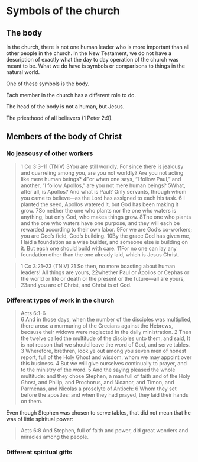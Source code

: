 # Symbols of the church

## The body

In the church, there is not one human leader who is more important than all other people in the church. In the New Testament, we do not have a description of exactly what the day to day operation of the church was meant to be. What we do have is symbols or comparisons to things in the natural world.

One of these symbols is the body.

Each member in the church has a different role to do.

The head of the body is not a human, but Jesus.

The priesthood of all believers (1 Peter 2:9).

## Members of the body of Christ

### No jeasousy of other workers

> 1 Co 3:3–11 (TNIV)
> 3You are still worldly. For since there is jealousy and quarreling among you, are you not worldly? Are you not acting like mere human beings? 4For when one says, “I follow Paul,” and another, “I follow Apollos,” are you not mere human beings?
> 5What, after all, is Apollos? And what is Paul? Only servants, through whom you came to believe—as the Lord has assigned to each his task. 6 I planted the seed, Apollos watered it, but God has been making it grow. 7So neither the one who plants nor the one who waters is anything, but only God, who makes things grow. 8The one who plants and the one who waters have one purpose, and they will each be rewarded according to their own labor. 9For we are God’s co-workers; you are God’s field, God’s building.
> 10By the grace God has given me, I laid a foundation as a wise builder, and someone else is building on it. But each one should build with care. 11For no one can lay any foundation other than the one already laid, which is Jesus Christ.

> 1 Co 3:21–23 (TNIV)
> 21 So then, no more boasting about human leaders! All things are yours, 22whether Paul or Apollos or Cephas or the world or life or death or the present or the future—all are yours, 23and you are of Christ, and Christ is of God.

### Different types of work in the church

> Acts 6:1-6  
> 6 And in those days, when the number of the disciples was multiplied, there arose a murmuring of the Grecians against the Hebrews, because their widows were neglected in the daily ministration.
> 2 Then the twelve called the multitude of the disciples unto them, and said, It is not reason that we should leave the word of God, and serve tables.
> 3 Wherefore, brethren, look ye out among you seven men of honest report, full of the Holy Ghost and wisdom, whom we may appoint over this business.
> 4 But we will give ourselves continually to prayer, and to the ministry of the word.
> 5 And the saying pleased the whole multitude: and they chose Stephen, a man full of faith and of the Holy Ghost, and Philip, and Prochorus, and Nicanor, and Timon, and Parmenas, and Nicolas a proselyte of Antioch:
> 6 Whom they set before the apostles: and when they had prayed, they laid their hands on them.

Even though Stephen was chosen to serve tables, that did not mean that he was of little spiritual power:

> Acts 6:8 And Stephen, full of faith and power, did great wonders and miracles among the people.

### Different spiritual gifts
